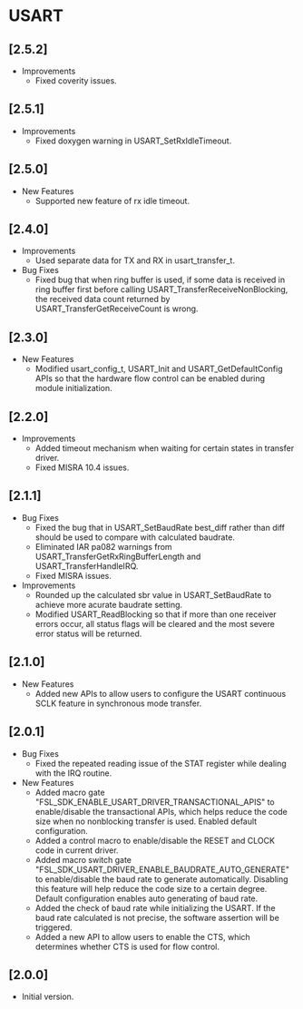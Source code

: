 # USART

## [2.5.2]

- Improvements
  - Fixed coverity issues.

## [2.5.1]

- Improvements
  - Fixed doxygen warning in USART_SetRxIdleTimeout.

## [2.5.0]

- New Features
  - Supported new feature of rx idle timeout.

## [2.4.0]

- Improvements
  - Used separate data for TX and RX in usart_transfer_t.
- Bug Fixes
  - Fixed bug that when ring buffer is used, if some data is received in ring buffer first before calling
    USART_TransferReceiveNonBlocking, the received data count returned by USART_TransferGetReceiveCount is wrong.

## [2.3.0]

- New Features
  - Modified usart_config_t, USART_Init and USART_GetDefaultConfig APIs so that the hardware flow control can be
    enabled during module initialization.

## [2.2.0]

- Improvements
  - Added timeout mechanism when waiting for certain states in transfer driver.
  - Fixed MISRA 10.4 issues.

## [2.1.1]

- Bug Fixes
  - Fixed the bug that in USART_SetBaudRate best_diff rather than diff should be used to compare with calculated
    baudrate.
  - Eliminated IAR pa082 warnings from USART_TransferGetRxRingBufferLength and USART_TransferHandleIRQ.
  - Fixed MISRA issues.
- Improvements
  - Rounded up the calculated sbr value in USART_SetBaudRate to achieve more acurate baudrate setting.
  - Modified USART_ReadBlocking so that if more than one receiver errors occur, all status flags will be cleared
    and the most severe error status will be returned.

## [2.1.0]

- New Features
  - Added new APIs to allow users to configure the USART continuous SCLK feature in synchronous mode transfer.

## [2.0.1]

- Bug Fixes
  - Fixed the repeated reading issue of the STAT register while dealing with the IRQ routine.
- New Features
  - Added macro gate "FSL_SDK_ENABLE_USART_DRIVER_TRANSACTIONAL_APIS" to enable/disable the transactional APIs,
    which helps reduce the code size when no nonblocking transfer is used. Enabled default configuration.
  - Added a control macro to enable/disable the RESET and CLOCK code in current driver.
  - Added macro switch gate "FSL_SDK_USART_DRIVER_ENABLE_BAUDRATE_AUTO_GENERATE" to enable/disable
    the baud rate to generate automatically. Disabling this feature will help reduce the code size to a
    certain degree. Default configuration enables auto generating of baud rate.
  - Added the check of baud rate while initializing the USART. If the baud rate calculated is not precise, the
    software assertion will be triggered.
  - Added a new API to allow users to enable the CTS, which determines whether CTS is used for flow control.

## [2.0.0]

- Initial version.
